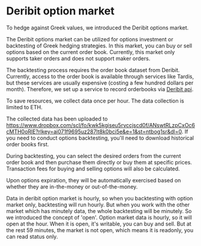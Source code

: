 # Deribit option market

To hedge against Greek values, we introduced the Deribit options market.

The Deribit options market can be utilized for options investment or backtesting of Greek hedging strategies. 
In this market, you can buy or sell options based on the current order book. 
Currently, this market only supports taker orders and does not support maker orders.

The backtesting process requires the order book dataset from Deribit. 
Currently, access to the order book is available through services like Tardis, but these services are usually expensive (costing a few hundred dollars per month). 
Therefore, we set up a service to record orderbooks via [Deribit api](https://docs.deribit.com/#public-get_order_book_by_instrument_id).

To save resources, we collect data once per hour. The data collection is limited to ETH.

The collected data has been uploaded to https://www.dropbox.com/scl/fo/kwk5kgiseu5rvccjscd0f/ANswtRLzpCxOc6cMTH0oRlE?rlkey=ai071f9695uz287lt8k0bci5e&e=1&st=ntbog1sr&dl=0. If you need to conduct options backtesting, you'll need to download historical order books first.

During backtesting, you can select the desired orders from the current order book and then purchase them directly or buy them at specific prices. Transaction fees for buying and selling options will also be calculated.

Upon options expiration, they will be automatically exercised based on whether they are in-the-money or out-of-the-money.

Data in deribit option market is hourly, so when you backtesting with option market only, backtesting will run hourly. 
But when you work with the other market which has minutely data, the whole backtesting will be minutely. So we introduced the concept of 'open'.
Option market data is hourly, so it will open at the hour. When it is open, it's writable, you can buy and sell. 
But at the rest 59 minutes, the market is not open, which means it is readonly, you can read status only.    